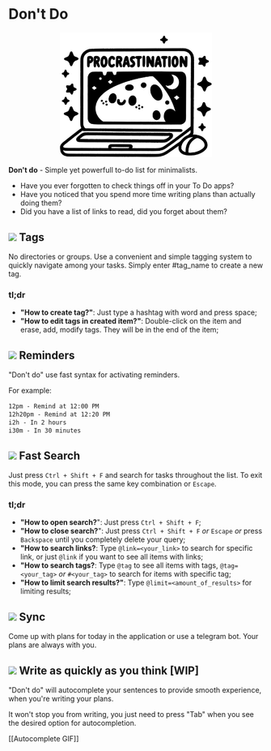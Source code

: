 
# Don't Do

<p align="center">
    <img src="./docs/readme-logo.svg" width="300">
</p>

**Don't do** - Simple yet powerfull to-do list for minimalists.
- Have you ever forgotten to check things off in your To Do apps?
- Have you noticed that you spend more time writing plans than actually doing them?
- Did you have a list of links to read, did you forget about them?

## <img height="18" src="https://api.iconify.design/gravity-ui:hashtag.svg" /> Tags
No directories or groups. Use a convenient and simple tagging system to quickly navigate among your tasks. Simply enter #tag_name to create a new tag.

### tl;dr
- **"How to create tag?"**: Just type a hashtag with word and press space;
- **"How to edit tags in created item?"**: Double-click on the item and erase, add, modify tags. They will be in the end of the item;

## <img height="18" src="https://api.iconify.design/gravity-ui:clock.svg" /> Reminders
"Don't do" use fast syntax for activating reminders.

For example:

```plaintext
12pm - Remind at 12:00 PM
12h20pm - Remind at 12:20 PM
i2h - In 2 hours
i30m - In 30 minutes
```

## <img height="18" src="https://api.iconify.design/gravity-ui:chevrons-up.svg" /> Fast Search
Just press `Ctrl + Shift + F` and search for tasks throughout the list. To exit this mode, you can press the same key combination or `Escape`.

### tl;dr
- **"How to open search?**": Just press `Ctrl + Shift + F`;
- **"How to close search?**": Just press `Ctrl + Shift + F` *or* `Escape` *or* press `Backspace` until you completely delete your query;
- **"How to search links?**: Type `@link=<your_link>` to search for specific link, or just `@link` if you want to see all items with links;
- **"How to search tags?**: Type `@tag` to see all items with tags, `@tag=<your_tag>` *or* `#<your_tag>` to search for items with specific tag;
- **"How to limit search results?"**: Type `@limit=<amount_of_results>` for limiting results;

## <img height="18" src="https://api.iconify.design/gravity-ui:layers-3-diagonal.svg" /> Sync
Come up with plans for today in the application or use a telegram bot.
Your plans are always with you.

## <img height="18" src="https://api.iconify.design/gravity-ui:curly-brackets-function.svg" /> Write as quickly as you think [WIP]
"Don't do" will autocomplete your sentences to provide smooth experience, when you're writing your plans.

It won't stop you from writing, you just need to press "Tab" when you see the desired option for autocompletion.

[[Autocomplete GIF]]
